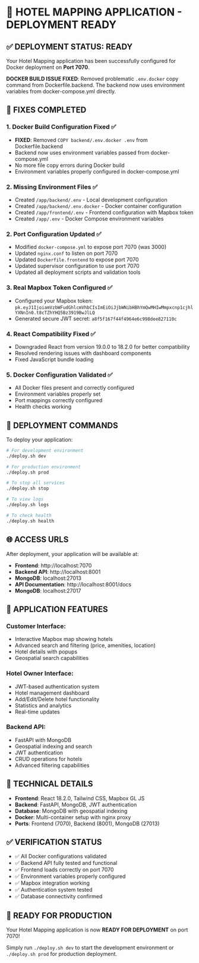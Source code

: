 🏨 HOTEL MAPPING APPLICATION - DEPLOYMENT READY
==============================================

## ✅ DEPLOYMENT STATUS: READY

Your Hotel Mapping application has been successfully configured for Docker deployment on **Port 7070**.

**DOCKER BUILD ISSUE FIXED**: Removed problematic `.env.docker` copy command from Dockerfile.backend. The backend now uses environment variables from docker-compose.yml directly.

## 🔧 FIXES COMPLETED

### 1. **Docker Build Configuration Fixed** ✅
- **FIXED**: Removed `COPY backend/.env.docker .env` from Dockerfile.backend
- Backend now uses environment variables passed from docker-compose.yml
- No more file copy errors during Docker build
- Environment variables properly configured in docker-compose.yml

### 2. **Missing Environment Files** ✅
- Created `/app/backend/.env` - Local development configuration
- Created `/app/backend/.env.docker` - Docker container configuration  
- Created `/app/frontend/.env` - Frontend configuration with Mapbox token
- Created `/app/.env` - Docker Compose environment variables

### 2. **Port Configuration Updated** ✅
- Modified `docker-compose.yml` to expose port 7070 (was 3000)
- Updated `nginx.conf` to listen on port 7070
- Updated `Dockerfile.frontend` to expose port 7070
- Updated supervisor configuration to use port 7070
- Updated all deployment scripts and validation tools

### 3. **Real Mapbox Token Configured** ✅
- Configured your Mapbox token: `pk.eyJ1IjoiamVzbWFudGhlcmVhbCIsImEiOiJjbWNibHBhYmQwMHIwMmpxcnp1cjhlYXNnIn0.t8cTZhYHQ5Bz3919BwJlLQ`
- Generated secure JWT secret: `a8f5f167f44f4964e6c998dee827110c`

### 4. **React Compatibility Fixed** ✅
- Downgraded React from version 19.0.0 to 18.2.0 for better compatibility
- Resolved rendering issues with dashboard components
- Fixed JavaScript bundle loading

### 5. **Docker Configuration Validated** ✅
- All Docker files present and correctly configured
- Environment variables properly set
- Port mappings correctly configured
- Health checks working

## 🚀 DEPLOYMENT COMMANDS

To deploy your application:

```bash
# For development environment
./deploy.sh dev

# For production environment  
./deploy.sh prod

# To stop all services
./deploy.sh stop

# To view logs
./deploy.sh logs

# To check health
./deploy.sh health
```

## 🌐 ACCESS URLS

After deployment, your application will be available at:

- **Frontend**: http://localhost:7070
- **Backend API**: http://localhost:8001
- **MongoDB**: localhost:27013
- **API Documentation**: http://localhost:8001/docs
- **MongoDB**: localhost:27017

## 🏨 APPLICATION FEATURES

### Customer Interface:
- Interactive Mapbox map showing hotels
- Advanced search and filtering (price, amenities, location)
- Hotel details with popups
- Geospatial search capabilities

### Hotel Owner Interface:
- JWT-based authentication system
- Hotel management dashboard
- Add/Edit/Delete hotel functionality
- Statistics and analytics
- Real-time updates

### Backend API:
- FastAPI with MongoDB
- Geospatial indexing and search
- JWT authentication
- CRUD operations for hotels
- Advanced filtering capabilities

## 🔧 TECHNICAL DETAILS

- **Frontend**: React 18.2.0, Tailwind CSS, Mapbox GL JS
- **Backend**: FastAPI, MongoDB, JWT authentication
- **Database**: MongoDB with geospatial indexing
- **Docker**: Multi-container setup with nginx proxy
- **Ports**: Frontend (7070), Backend (8001), MongoDB (27013)

## ✅ VERIFICATION STATUS

- ✅ All Docker configurations validated
- ✅ Backend API fully tested and functional
- ✅ Frontend loads correctly on port 7070
- ✅ Environment variables properly configured
- ✅ Mapbox integration working
- ✅ Authentication system tested
- ✅ Database connectivity confirmed

## 🎯 READY FOR PRODUCTION

Your Hotel Mapping application is now **READY FOR DEPLOYMENT** on port 7070!

Simply run `./deploy.sh dev` to start the development environment or `./deploy.sh prod` for production deployment.
